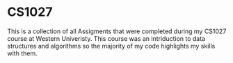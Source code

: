 # CS1027
This is a collection of all Assigments that were completed during my CS1027 course at Western Univeristy. This course was an intriduction to data structures and algorithms so the majority of my code highlights my skills with them. 
